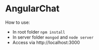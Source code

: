 # AngularChat

How to use:
- In root folder `npm install`
- In server folder `mongod` and `node server`
- Access via http://localhost:3000
